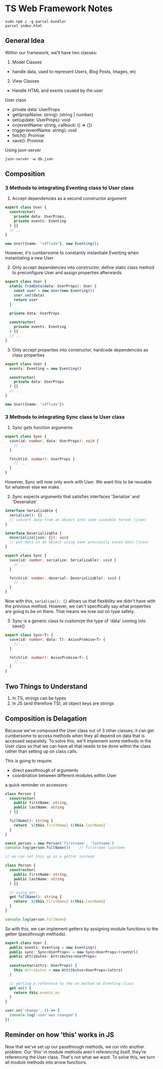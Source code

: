 # TS Web Framework Notes

```cli
sudo npm i -g parcel-bundler
parcel index.html
```

## General Idea
Within our framework, we'll have two classes:
1. Model Classes
  - handle data, used to represent Users, Blog Posts, Images, etc
2. View Classes
  - Handle HTML and events caused by the user

User class
- private data: UserProps
- get(propName: string): (string | number)
- set(update: UserProps): void
- on(eventName: string, callback: () => {})
- trigger(eventName: string): void
- fetch(): Promise
- save(): Promise


Using json-server
```cli
json-server -w db.json
```

## Composition

### 3 Methods to integrating Eventing class to User class
1. Accept dependencies as a second constructor argument
```ts
export class User {
  constructor(
    private data: UserProps,
    private events: Eventing
  ) {}
  // ...
}

new User({name: "sdflsda"}, new Eventing())
```
However, it's cumbersome to constantly instantiate Eventing when instantiating a new User

2. Only accept dependencies into constructor, define static class method to preconfigure User and assign properties afterwards
```ts
export class User {
  static fromData(data: UserProps): User {
    const user = new User(new Eventing())
    user.set(data)
    return user
  }

  private data: UserProps
  
  constructor(
    private events: Eventing
  ) {}
  // ...
}
```

3. Only accept properties into constructor, hardcode dependencies as class properties
```ts
export class User {
  events: Eventing = new Eventing()

  constructor(
    private data: UserProps
  ) {}
  // ...
}

new User({name: "sdflsda"})
```

### 3 Methods to integrating Sync class to User class
1. Sync gets function arguments
```ts
export class Sync {
  save(id: number, data: UserProps): void {
    // ...
  }

  fetch(id: number): UserProps {
    // ...
  }
}
```
However, Sync will now only work with User. We want this to be reusable for whatever else we make.

2. Sync expects arguments that satisfies interfaces 'Serialize' and 'Deserialize'
```ts
interface Serializable {
  serialize(): {}
  // convert data from an object into some saveable format (json)
}

interface Deserializable {
  deserialize(json: {}): void
  // put data on an object using some previously saved data (json)
}

export class Sync {
  save(id: number, serialize: Serializable): void {
    // ...
  }

  fetch(id: number, deserial: Deserializable): void {
    // ...
  }
}
```
Now with this, `serialize(): {}` allows us that flexibility we didn't have with the previous method.
However, we can't specifically say what properties are going to be on there. That means we lose out on type safety. 

3. Sync is a generic class to customize the type of 'data' coming into save()
```ts
export class Sync<T> {
  save(id: number, data: T): AxiosPromise<T> {
    // ...
  }

  fetch(id: number): AxiosPromise<T> {
    // ...
  }
}
```


## Two Things to Understand
1. In TS, strings can be types
2. In JS (and therefore TS), all object keys are strings


## Composition is Delagation
Because we've composed the User class out of 3 other classes, it can get cumbersome to access methods when they all depend on data that is accessed separately. To solve this, we'll implement some methods in the User class so that we can have all that needs to be done within the class rather than setting up on class calls.

This is going to require:
- direct passthrough of arguments
- coordination between different modules within User

a quick reminder on accessors:
```ts
class Person {
  constructor(
    public firstName: string, 
    public lastName: string
  ) {}

  fullName(): string {
    return `${this.firstName} ${this.lastName}`
  }
}

const person = new Person('firstname', 'lastname')
console.log(person.fullName())    // firstname lastname

// we can set this up as a getter instead

class Person {
  constructor(
    public firstName: string, 
    public lastName: string
  ) {}

  // using get
  get fullName(): string {
    return `${this.firstName} ${this.lastName}`
  }
}

console.log(person.fullName)
```

So with this, we can implement getters by assigning module functions to the getter (passthrough methods).

```ts
export class User {
  public events: Eventing = new Eventing()
  public sync: Sync<UserProps> = new Sync<UserProps>(rootUrl)
  public attributes: Attributes<UserProps>
  
  constructor(attrs: UserProps) {
    this.attributes = new Attributes<UserProps>(attrs)
  }

  // getting a reference to the on method on Eventing class
  get on() {
    return this.events.on
  }
}

user.on('change', () => {
  console.log('user was changed')
})
```

## Reminder on how 'this' works in JS
Now that we've set up our passthrough methods, we run into another problem. Our 'this' in module methods aren't referencing itself, they're referencing the User class. That's not what we want. To solve this, we turn all module methods into arrow functions.